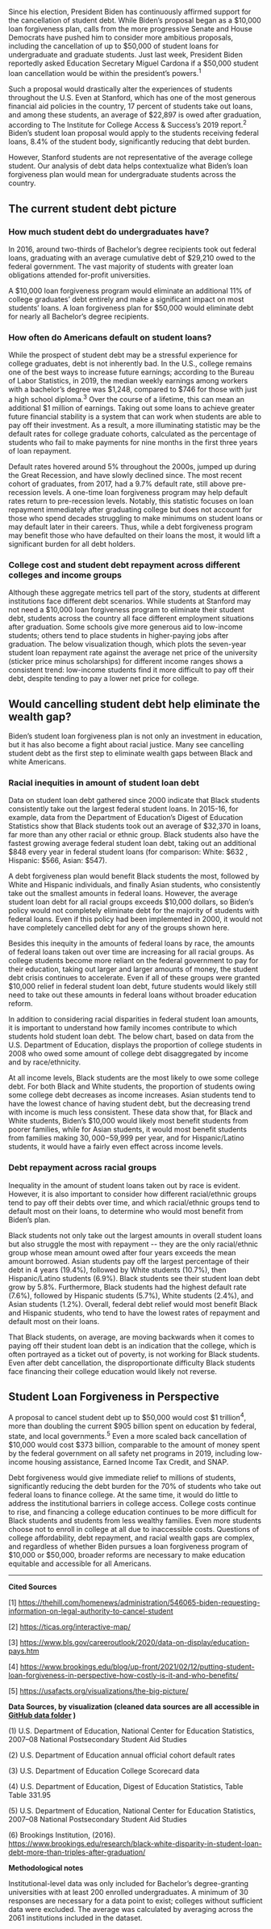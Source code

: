 Since his election, President Biden has continuously affirmed support for the cancellation of student debt. While Biden’s proposal began as a $10,000 loan forgiveness plan, calls from the more progressive Senate and House Democrats have pushed him to consider more ambitious proposals, including the cancellation of up to $50,000 of student loans for undergraduate and graduate students. Just last week, President Biden reportedly asked Education Secretary Miguel Cardona if a $50,000 student loan cancellation would be within the president’s powers.<sup>1</sup>
 
Such a proposal would drastically alter the experiences of students throughout the U.S. Even at Stanford, which has one of the most generous financial aid policies in the country, 17 percent of students take out loans, and among these students, an average of $22,897 is owed after graduation, according to The Institute for College Access & Success’s 2019 report.<sup>2</sup> Biden’s student loan proposal would apply to the students receiving federal loans, 8.4% of the student body, significantly reducing that debt burden. 

However, Stanford students are not representative of the average college student. Our analysis of debt data helps contextualize what Biden’s loan forgiveness plan would mean for undergraduate students across the country.
 
## The current student debt picture

### How much student debt do undergraduates have?
 
In 2016, around two-thirds of Bachelor’s degree recipients took out federal loans, graduating with an average cumulative debt of $29,210 owed to the federal government. The vast majority of students with greater loan obligations attended for-profit universities.


<div id="vis1"><div class="flourish-embed flourish-chart" data-src="visualisation/5820723"><script src="https://public.flourish.studio/resources/embed.js"></script></div></div>


A $10,000 loan forgiveness program would eliminate an additional 11% of college graduates’ debt entirely and make a significant impact on most students’ loans. A loan forgiveness plan for $50,000 would eliminate debt for nearly all Bachelor’s degree recipients.

### How often do Americans default on student loans?

While the prospect of student debt may be a stressful experience for college graduates, debt is not inherently bad. In the U.S., college remains one of the best ways to increase future earnings; according to the Bureau of Labor Statistics, in 2019, the median weekly earnings among workers with a bachelor’s degree was $1,248, compared to $746 for those with just a high school diploma.<sup>3</sup> Over the course of a lifetime, this can mean an additional $1 million of earnings. Taking out some loans to achieve greater future financial stability is a system that can work when students are able to pay off their investment. As a result, a more illuminating statistic may be the default rates for college graduate cohorts, calculated as the percentage of students who fail to make payments for nine months in the first three years of loan repayment. 


<div id="vis2"><div class="flourish-embed flourish-chart" data-src="visualisation/5821251"><script src="https://public.flourish.studio/resources/embed.js"></script></div></div>


Default rates hovered around 5% throughout the 2000s, jumped up during the Great Recession, and have slowly declined since. The most recent cohort of graduates, from 2017, had a 9.7% default rate, still above pre-recession levels. A one-time loan forgiveness program may help default rates return to pre-recession levels. Notably, this statistic focuses on loan repayment immediately after graduating college but does not account for those who spend decades struggling to make minimums on student loans or may default later in their careers. Thus, while a debt forgiveness program may benefit those who have defaulted on their loans the most, it would lift a significant burden for all debt holders.

### College cost and student debt repayment across different colleges and income groups

Although these aggregate metrics tell part of the story, students at different institutions face different debt scenarios. While students at Stanford may not need a $10,000 loan forgiveness program to eliminate their student debt, students across the country all face different employment situations after graduation. Some schools give more generous aid to low-income students; others tend to place students in higher-paying jobs after graduation. The below visualization though, which plots the seven-year student loan repayment rate against the average net price of the university (sticker price minus scholarships) for different income ranges shows a consistent trend: low-income students find it more difficult to pay off their debt, despite tending to pay a lower net price for college.


<div id="vis3"><div class="flourish-embed flourish-scatter" data-src="visualisation/5820490"><script src="https://public.flourish.studio/resources/embed.js"></script></div></div>


## Would cancelling student debt help eliminate the wealth gap?

Biden’s student loan forgiveness plan is not only an investment in education, but it has also become a fight about racial justice. Many see cancelling student debt as the first step to eliminate wealth gaps between Black and white Americans. 

### Racial inequities in amount of student loan debt

Data on student loan debt gathered since 2000 indicate that Black students consistently take out the largest federal student loans. In 2015-16, for example, data from the Department of Education’s Digest of Education Statistics show that Black students took out an average of $32,370 in loans, far more than any other racial or ethnic group. Black students also have the fastest growing average federal student loan debt, taking out an additional $848 every year in federal student loans (for comparison: White: $632 , Hispanic: $566, Asian: $547).


<div id="vis4"><div class="flourish-embed flourish-chart" data-src="visualisation/5821145"><script src="https://public.flourish.studio/resources/embed.js"></script></div></div>


A debt forgiveness plan would benefit Black students the most, followed by White and Hispanic individuals, and finally Asian students, who consistently take out the smallest amounts in federal loans. However, the average student loan debt for all racial groups exceeds $10,000 dollars, so Biden’s policy would not completely eliminate debt for the majority of students with federal loans. Even if this policy had been implemented in 2000, it would not have completely cancelled debt for any of the groups shown here.

Besides this inequity in the amounts of federal loans by race, the amounts of federal loans taken out over time are increasing for all racial groups. As college students become more reliant on the federal government to pay for their education, taking out larger and larger amounts of money, the student debt crisis continues to accelerate. Even if all of these groups were granted $10,000 relief in federal student loan debt, future students would likely still need to take out these amounts in federal loans without broader education reform.

In addition to considering racial disparities in federal student loan amounts, it is important to understand how family incomes contribute to which students hold student loan debt. The below chart, based on data from the U.S. Department of Education, displays the proportion of college students in 2008 who owed some amount of college debt disaggregated by income and by race/ethnicity. 


<div id="vis5"><div class="flourish-embed flourish-chart" data-src="visualisation/5820737"><script src="https://public.flourish.studio/resources/embed.js"></script></div></div>


At all income levels, Black students are the most likely to owe some college debt. For both Black and White students, the proportion of students owing some college debt decreases as income increases. Asian students tend to have the lowest chance of having student debt, but the decreasing trend with income is much less consistent. These data show that, for Black and White students, Biden’s $10,000 would likely most benefit students from poorer families, while for Asian students, it would most benefit students from families making $30,000-$59,999 per year, and for Hispanic/Latino students, it would have a fairly even effect across income levels.

### Debt repayment across racial groups

Inequality in the amount of student loans taken out by race is evident. However, it is also important to consider how different racial/ethnic groups tend to pay off their debts over time, and which racial/ethnic groups tend to default most on their loans, to determine who would most benefit from Biden’s plan.


<div id="vis6"><div class="flourish-embed flourish-table" data-src="visualisation/5820751"><script src="https://public.flourish.studio/resources/embed.js"></script></div></div>


Black students not only take out the largest amounts in overall student loans but also struggle the most with repayment -- they are the only racial/ethnic group whose mean amount owed after four years exceeds the mean amount borrowed. Asian students pay off the largest percentage of their debt in 4 years (19.4%), followed by White students (10.7%), then Hispanic/Latino students (6.9%). Black students see their student loan debt grow by 5.8%. Furthermore, Black students had the highest default rate (7.6%), followed by Hispanic students (5.7%), White students (2.4%), and Asian students (1.2%). Overall, federal debt relief would most benefit Black and Hispanic students, who tend to have the lowest rates of repayment and default most on their loans. 

That Black students, on average, are moving backwards when it comes to paying off their student loan debt is an indication that the college, which is often portrayed as a ticket out of poverty, is not working for Black students. Even after debt cancellation, the disproportionate difficulty Black students face financing their college education would likely not reverse.

## Student Loan Forgiveness in Perspective

A proposal to cancel student debt up to $50,000 would cost $1 trillion<sup>4</sup>, more than doubling the current $905 billion spent on education by federal, state, and local governments.<sup>5</sup> Even a more scaled back cancellation of $10,000 would cost $373 billion, comparable to the amount of money spent by the federal government on all safety net programs in 2019, including low-income housing assistance, Earned Income Tax Credit, and SNAP.

Debt forgiveness would give immediate relief to millions of students, significantly reducing the debt burden for the 70% of students who take out federal loans to finance college. At the same time, it would do little to address the institutional barriers in college access. College costs continue to rise, and financing a college education continues to be more difficult for Black students and students from less wealthy families. Even more students choose not to enroll in college at all due to inaccessible costs. Questions of college affordability, debt repayment, and racial wealth gaps are complex, and regardless of whether Biden pursues a loan forgiveness program of $10,000 or $50,000, broader reforms are necessary to make education equitable and accessible for all Americans.

---

**Cited Sources**

[1] https://thehill.com/homenews/administration/546065-biden-requesting-information-on-legal-authority-to-cancel-student 

[2] https://ticas.org/interactive-map/

[3] https://www.bls.gov/careeroutlook/2020/data-on-display/education-pays.htm

[4] https://www.brookings.edu/blog/up-front/2021/02/12/putting-student-loan-forgiveness-in-perspective-how-costly-is-it-and-who-benefits/

[5] https://usafacts.org/visualizations/the-big-picture/

**Data Sources, by visualization (cleaned data sources are all accessible in [GitHub data folder](https://github.com/apandit42/datathon2021/tree/main/data) )**

(1) U.S. Department of Education, National Center for Education Statistics, 2007–08 National Postsecondary Student Aid Studies

(2) U.S. Department of Education annual official cohort default rates

(3) U.S. Department of Education College Scorecard data

(4) U.S. Department of Education, Digest of Education Statistics, Table Table 331.95

(5) U.S. Department of Education, National Center for Education Statistics, 2007–08 National Postsecondary Student Aid Studies

(6) Brookings Institution, (2016). https://www.brookings.edu/research/black-white-disparity-in-student-loan-debt-more-than-triples-after-graduation/

**Methodological notes**

Institutional-level data was only included for Bachelor’s degree-granting universities with at least 200 enrolled undergraduates. A minimum of 30 responses are necessary for a data point to exist; colleges without sufficient data were excluded. The average was calculated by averaging across the 2061 institutions included in the dataset.
